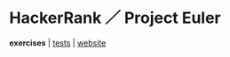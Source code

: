 # HackerRank ／ Project Euler

**exercises** | [tests](../../../../../../../test/scala/com/martinbrosenberg/problems/hackerrank/projecteuler) | [website](https://www.hackerrank.com/contests/projecteuler/challenges)
